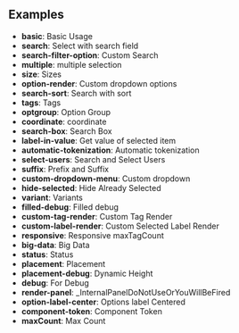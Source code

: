 ## Examples

- **basic**: Basic Usage
- **search**: Select with search field
- **search-filter-option**: Custom Search
- **multiple**: multiple selection
- **size**: Sizes
- **option-render**: Custom dropdown options
- **search-sort**: Search with sort
- **tags**: Tags
- **optgroup**: Option Group
- **coordinate**: coordinate
- **search-box**: Search Box
- **label-in-value**: Get value of selected item
- **automatic-tokenization**: Automatic tokenization
- **select-users**: Search and Select Users
- **suffix**: Prefix and Suffix
- **custom-dropdown-menu**: Custom dropdown
- **hide-selected**: Hide Already Selected
- **variant**: Variants
- **filled-debug**: Filled debug
- **custom-tag-render**: Custom Tag Render
- **custom-label-render**: Custom Selected Label Render
- **responsive**: Responsive maxTagCount
- **big-data**: Big Data
- **status**: Status
- **placement**: Placement
- **placement-debug**: Dynamic Height
- **debug**: For Debug
- **render-panel**: \_InternalPanelDoNotUseOrYouWillBeFired
- **option-label-center**: Options label Centered
- **component-token**: Component Token
- **maxCount**: Max Count
